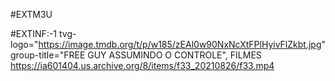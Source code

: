 #EXTM3U

#EXTINF:-1 tvg-logo="https://image.tmdb.org/t/p/w185/zEAl0w90NxNcXtFPlHyivFlZkbt.jpg" group-title="FREE GUY ASSUMINDO O CONTROLE", FILMES https://ia601404.us.archive.org/8/items/f33_20210826/f33.mp4
